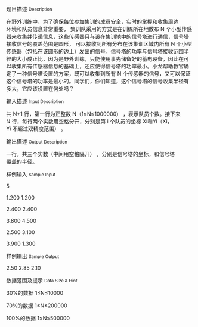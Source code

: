 <div class="panel panel-default">
<div class="area-title">
<span>
题目描述
<small>Description</small>
</span></div>
<div class="panel-body">

<p>在野外训练中，为了确保每位参加集训的成员安全，实时的掌握和收集周边<br>环境和队员信息非常重要， 集训队采用的方式是在训练所在地散布 N 个小型传感<br>器来收集并传递信息，这些传感器只与设在集训地中的信号塔进行通信，信号塔<br>接收信号的覆盖范围是圆形， 可以接收到所有分布在该集训区域内所有 N 个小型<br>传感器（包括在该圆形的边上）发出的信号。信号塔的功率与信号塔接收范围半<br>径的大小成正比，因为是野外训练，只能使用事先储备好的蓄电设备，因此在可<br>以收集所有传感器信息的基础上，还应使得信号塔的功率最小。小龙帮助教官确<br>定了一种信号塔设置的方案，既可以收集到所有 N 个传感器的信号，又可以保证<br>这个信号塔的功率是最小的。同学们，你们知道，这个信号塔的信号收集半径有<br>多大，它应该设置在何处吗？</p>

</div>
</div>

<div class="panel panel-default">
<div class="area-title">
<span>
输入描述
<small>Input Description</small>
</span></div>
<div class="panel-body">
<p>共 N+1 行，第一行为正整数 N（1≤N≤1000000） ，表示队员个数。接下来<br>N 行，每行两个实数用空格分开，分别是第 i 个队员的坐标 Xi和Yi（Xi，<br>Yi 不超过双精度范围） 。</p>

</div>
</div>
<div  class="panel panel-default">
<div class="area-title">
<span>
输出描述
<small>Output Description</small>
</span></div>
<div class="panel-body">

<p>一行，共三个实数（中间用空格隔开） ，分别是信号塔的坐标，和信号塔<br />覆盖的半径。</p>

</div>
</div>


<div class="panel panel-default">
<div class="area-title">
<span>
样例输入
<small>Sample Input</small>
</span></div>
<div class="panel-body">
<p>5</p>
<p>1.200 1.200</p>
<p>2.400 2.400</p>
<p>3.800 4.500</p>
<p>2.500 3.100</p>
<p>3.900 1.300</p>

</div>
</div>

<div class="panel panel-default">
<div class="area-title">
<span>
样例输出
<small>Sample Output</small>
</span></div>
<div class="panel-body">
<p>2.50 2.85 2.10</p>

</div>
</div>

<div class="panel panel-default">
<div class="area-title">
<span>
数据范围及提示
<small>Data Size & Hint</small>
</span></div>
<div class="panel-body">
<p>30%的数据 1≤N≤10000</p>
<p>70%的数据 1≤N≤200000</p>
<p>100%的数据 1≤N≤500000</p>
</div>
</div>
